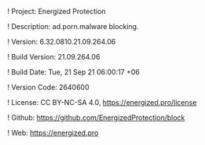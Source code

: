 ! Project: Energized Protection

! Description: ad.porn.malware blocking.

! Version: 6.32.0810.21.09.264.06

! Build Version: 21.09.264.06

! Build Date: Tue, 21 Sep 21 06:00:17 +06

! Version Code: 2640600

! License: CC BY-NC-SA 4.0, https://energized.pro/license

! Github: https://github.com/EnergizedProtection/block

! Web: https://energized.pro
